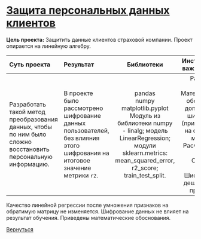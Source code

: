 # [Защита персональных данных клиентов](https://github.com/rustyt0aster/practicum/blob/main/10%20проект%20-%20Защита%20персональных%20данных%20клиентов/Защита%20персональных%20данных%20клиентов.ipynb)

**Цель проекта:** Защитить данные клиентов страховой компании. Проект опирается на линейную алгебру.

| Суть проекта | Результат | Библиотеки | Инструменты и важные детали |
| :-- | :-- |:--:|:--:|
| Разработать такой метод преобразования данных, чтобы по ним было сложно восстановить персональную информацию. | В проекте было рассмотрено шифрование данных пользователей, без влияния этого шифрования на итоговое значение метрики `r2`. | pandas<br>numpy<br>matplotlib.pyplot<br>Модуль из библиотеки numpy - linalg; модель LinearRegression; модули sklearn.metrics: mean_squared_error, r2_score; train_test_split. | Разбиение данных<br>Математическое обоснование допустимости шифрования (при умножении на обратимую матрицу).<br>Расчет вектора весов.<br>Создание класса.<br>Шифрование и дешифрование признаков. |

Качество линейной регрессии после умножения признаков на обратимую матрицу не изменяется. Шифрование данных не влияет на результат обучения. Приведены математические обоснования.

[Вернуться](https://github.com/rustyt0aster/practicum/tree/main#readme)
